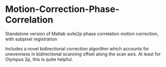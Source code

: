# Motion-Correction-Phase-Correlation
Standalone version of Matlab suite2p phase correlation motion correction, with subpixel registration


Includes a novel bidirectional correction algorithm which accounts for unevenness in bidirectional scanning offset along the scan axis. At least for Olympus 2p, this is quite helpful.
